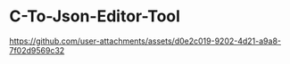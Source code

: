 # C-To-Json-Editor-Tool

https://github.com/user-attachments/assets/d0e2c019-9202-4d21-a9a8-7f02d9569c32

